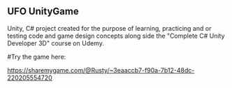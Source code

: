 ## UFO UnityGame
Unity, C# project created for the purpose of learning, practicing and or testing code and game design concepts along side the "Complete C# Unity Developer 3D" course on Udemy.

#Try the game here:

https://sharemygame.com/@Rusty/~3eaaccb7-f90a-7b12-48dc-220205554720
